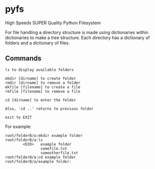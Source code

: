 # pyfs

High Speeds SUPER Quality Python Filesystem

For file handling a directory structure is made using dictionaries within dictionaries to make a tree structure. Each directory has a dictionary of folders and a dictionary of files.

## Commands

```
ls to display available folders

mkdir [dirname] to create folder
rmdir [dirname] to remove a folder
mkfile [filename] to create a file
rmfile [filename] to remove a file

cd [dirname] to enter the folder

Also, 'cd ..' returns to previous folder

exit to EXIT
```
For example:
```
root/folderB/a:mkdir example folder
root/folderB/a:ls
        <DIR>   example folder
                somefile.txt
                someotherfile.txt
root/folderB/a:cd example folder
root/folderB/a/example folder:
```